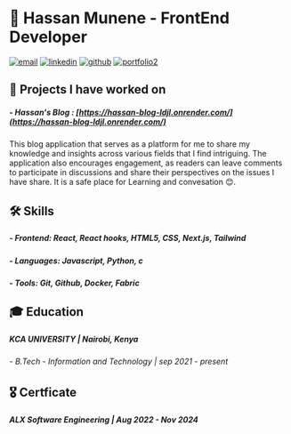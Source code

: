 # 🌟 Hassan Munene - FrontEnd Developer
[![email](https://github.com/user-attachments/assets/f23e013f-c317-4f36-8eae-f66a284ba62a)](mailto:awanzihassan6@gmail.com) [![linkedin](https://github.com/user-attachments/assets/79b9f20b-c443-4586-9c03-5f6088c4efb0)](https://www.linkedin.com/in/hassan-munene-41290b237/) [![github](https://github.com/user-attachments/assets/a19c3972-7824-4299-bb9e-53da0a10229b)](https://github.com/HassanMunene) [![portfolio2](https://github.com/user-attachments/assets/d4840442-9a1d-4fb1-9e04-b9988ef246c1)](https://hassanmunene.netlify.app/)

## 📂 Projects I have worked on
##### - Hassan's Blog : [https://hassan-blog-ldjl.onrender.com/](https://hassan-blog-ldjl.onrender.com/)
This blog application that serves as a platform for me to share my knowledge and insights across various fields that I find intriguing. The application also encourages engagement, as readers can leave comments to participate in discussions and share their perspectives on the issues I have share. It is a safe place for Learning and convesation 😊.


## 🛠️ Skills
##### - Frontend: React, React hooks, HTML5, CSS, Next.js, Tailwind
##### - Languages: Javascript, Python, c
##### - Tools: Git, Github, Docker, Fabric

## 🎓 Education
##### KCA UNIVERSITY | Nairobi, Kenya
  ###### - B.Tech - Information and Technology | sep 2021 - present

## 🎖️ Certficate
##### ALX Software Engineering | Aug 2022 - Nov 2024



